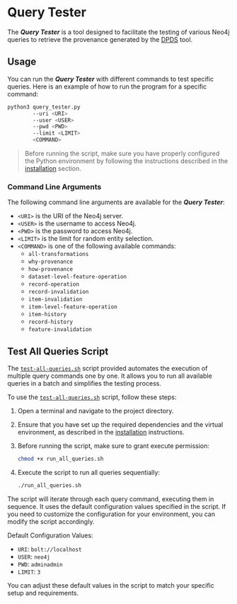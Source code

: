 #  Query Tester

The ***Query Tester*** is a tool designed to facilitate the testing of various Neo4j queries to retrieve the provenance generated by the [DPDS](../README.md) tool.

## Usage
You can run the ***Query Tester*** with different commands to test specific queries. Here is an example of how to run the program for a specific command:

```bash
python3 query_tester.py 
        --uri <URI>
        --user <USER>
        --pwd <PWD>
        --limit <LIMIT>
        <COMMAND>
```

> Before running the script, make sure you have properly configured the Python environment by following the instructions described in the [installation](../README.md#installation) section.

### Command Line Arguments
The following command line arguments are available for the ***Query Tester***:

- `<URI>` is the URI of the Neo4j server.
- `<USER>` is the username to access Neo4j.
- `<PWD>` is the password to access Neo4j.
- `<LIMIT>` is the limit for random entity selection.
- `<COMMAND>` is one of the following available commands:
  - `all-transformations`
  - `why-provenance`
  - `how-provenance`
  - `dataset-level-feature-operation`
  - `record-operation`
  - `record-invalidation`
  - `item-invalidation`
  - `item-level-feature-operation`
  - `item-history`
  - `record-history`
  - `feature-invalidation`

## Test All Queries Script

The [`test-all-queries.sh`](run-all-queries.sh`) script provided automates the execution of multiple query commands one by one. It allows you to run all available queries in a batch and simplifies the testing process.

To use the [`test-all-queries.sh`](run-all-queries.sh`)  script, follow these steps:

1. Open a terminal and navigate to the project directory.

2. Ensure that you have set up the required dependencies and the virtual environment, as described in the [installation](../README.md#installation) instructions.

3. Before running the script, make sure to grant execute permission:
      ```sh
      chmod +x run_all_queries.sh
      ```

4. Execute the script to run all queries sequentially:
    ```sh
    ./run_all_queries.sh
    ```

The script will iterate through each query command, executing them in sequence. It uses the default configuration values specified in the script. If you need to customize the configuration for your environment, you can modify the script accordingly.

Default Configuration Values:
- `URI`: `bolt://localhost`
- `USER`: `neo4j`
- `PWD`: `adminadmin`
- `LIMIT`: `3`

You can adjust these default values in the script to match your specific setup and requirements.